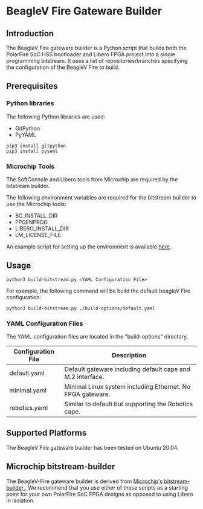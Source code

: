 # BeagleV Fire Gateware Builder

## Introduction
The BeagleV Fire gateware builder is a Python script that builds both the PolarFire SoC HSS bootloader and Libero FPGA project into a single programming bitstream. It uses a list of repositories/branches specifying the configuration of the BeagleV Fire to build.


## Prerequisites
### Python libraries
The following Python libraries are used:
- GitPython
- PyYAML

```
pip3 install gitpython
pip3 install pyyaml
```

### Microchip Tools
The SoftConsole and Libero tools from Microchip are required by the bitstream builder.

The following environment variables are required for the bitstream builder to use the Microchip tools:
- SC_INSTALL_DIR
- FPGENPROG
- LIBERO_INSTALL_DIR
- LM_LICENSE_FILE

An example script for setting up the environment is available [here](https://git.beagleboard.org/beaglev-fire/Microchip-FPGA-Tools-Setup). 

## Usage

```
python3 build-bitstream.py <YAML Configuration File>
```

For example, the following command will be build the default beagleV Fire configuration:
```
python3 build-bitstream.py ./build-options/default.yaml
```


### YAML Configuration Files
The YAML configuration files are located in the "build-options" directory.

| Configuration File | Description                                                |
| ------------------ | ---------------------------------------------------------- |
| default.yaml       | Default gateware including default cape and M.2 interface. |
| minimal.yaml       | Minimal Linux system including Ethernet. No FPGA gateware. |
| robotics.yaml      | Similar to default but supporting the Robotics cape.       |

## Supported Platforms
The BeagleV Fire gateware builder has been tested on Ubuntu 20.04.

## Microchip bitstream-builder
The BeagleV-Fire gateware builder is derived from [Microchip's bitstream-builder ](https://github.com/polarfire-soc/icicle-kit-minimal-bring-up-design-bitstream-builder). We recommend that you use either of these scripts as a starting point for your own PolarFire SoC FPGA designs as opposed to using Libero in isolation.